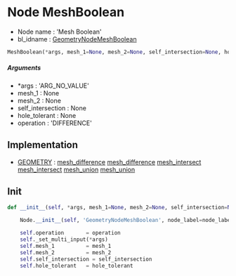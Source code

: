 # Node MeshBoolean

- Node name : 'Mesh Boolean'
- bl_idname : [GeometryNodeMeshBoolean](https://docs.blender.org/api/current/bpy.types.GeometryNodeMeshBoolean.html)


``` python
MeshBoolean(*args, mesh_1=None, mesh_2=None, self_intersection=None, hole_tolerant=None, operation='DIFFERENCE', node_label=None, node_color=None)
```
##### Arguments

- *args : 'ARG_NO_VALUE'
- mesh_1 : None
- mesh_2 : None
- self_intersection : None
- hole_tolerant : None
- operation : 'DIFFERENCE'

## Implementation

- [GEOMETRY](/docs/GeoNodes/socket_GEOMETRY.md) : [mesh_difference](/docs/GeoNodes/socket_GEOMETRY.md#mesh_difference) [mesh_difference](/docs/GeoNodes/socket_GEOMETRY.md#mesh_difference) [mesh_intersect](/docs/GeoNodes/socket_GEOMETRY.md#mesh_intersect) [mesh_intersect](/docs/GeoNodes/socket_GEOMETRY.md#mesh_intersect) [mesh_union](/docs/GeoNodes/socket_GEOMETRY.md#mesh_union) [mesh_union](/docs/GeoNodes/socket_GEOMETRY.md#mesh_union)

## Init

``` python
def __init__(self, *args, mesh_1=None, mesh_2=None, self_intersection=None, hole_tolerant=None, operation='DIFFERENCE', node_label=None, node_color=None):

    Node.__init__(self, 'GeometryNodeMeshBoolean', node_label=node_label, node_color=node_color)

    self.operation       = operation
    self._set_multi_input(*args)
    self.mesh_1          = mesh_1
    self.mesh_2          = mesh_2
    self.self_intersection = self_intersection
    self.hole_tolerant   = hole_tolerant
```
